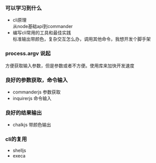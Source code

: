 ### 可以学习到什么

- cli原理   
从node基础api到commander
- 编写cli常用的工具和最佳实践   
标准输出带颜色，复杂交互怎么办，调用其他命令，我想开发个脚手架


### process.argv 说起
方便获取输入参数，但是参数或者不方便。使用库来加快开发速度

### 良好的参数获取，命令输入
- commanderjs 参数获取
- inquirerjs 命令输入
### 良好的结果输出
- chalkjs 带颜色输出
### cli的复用
- shelljs
- execa